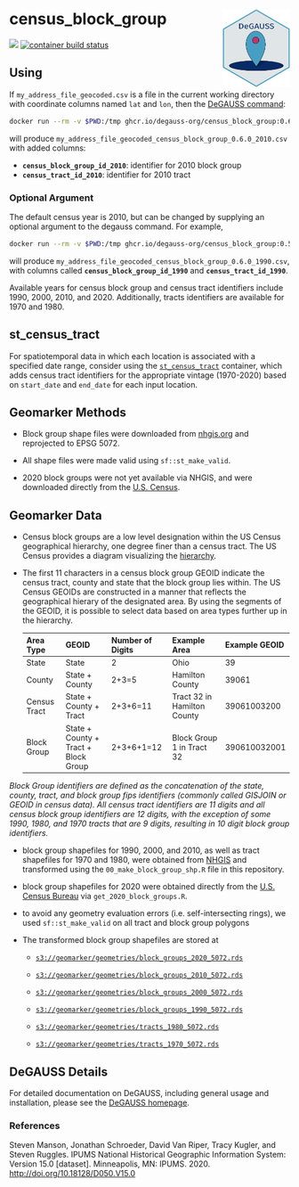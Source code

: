 # census_block_group <a href='https://degauss.org'><img src='https://github.com/degauss-org/degauss_hex_logo/raw/main/PNG/degauss_hex.png' align='right' height='138.5' /></a>

[![](https://img.shields.io/github/v/release/degauss-org/census_block_group?color=469FC2&label=version&sort=semver)](https://github.com/degauss-org/census_block_group/releases)
[![container build status](https://github.com/degauss-org/census_block_group/workflows/build-deploy-release/badge.svg)](https://github.com/degauss-org/census_block_group/actions/workflows/build-deploy-release.yaml)

## Using

If `my_address_file_geocoded.csv` is a file in the current working directory with coordinate columns named `lat` and `lon`, then the [DeGAUSS command](https://degauss.org/using_degauss.html#DeGAUSS_Commands):

```sh
docker run --rm -v $PWD:/tmp ghcr.io/degauss-org/census_block_group:0.6.0 my_address_file_geocoded.csv
```

will produce `my_address_file_geocoded_census_block_group_0.6.0_2010.csv` with added columns:

- **`census_block_group_id_2010`**: identifier for 2010 block group
- **`census_tract_id_2010`**: identifier for 2010 tract

### Optional Argument

The default census year is 2010, but can be changed by supplying an optional argument to the degauss command. For example,

```sh
docker run --rm -v $PWD:/tmp ghcr.io/degauss-org/census_block_group:0.5.0 my_address_file_geocoded.csv 1990
```

will produce `my_address_file_geocoded_census_block_group_0.6.0_1990.csv`, with columns called **`census_block_group_id_1990`** and **`census_tract_id_1990`**. 

Available years for census block group and census tract identifiers include 1990, 2000, 2010, and 2020. Additionally, tracts identifiers are available for 1970 and 1980.

## st_census_tract

For spatiotemporal data in which each location is associated with a specified date range, consider using the [`st_census_tract`](https://degauss.org/st_census_tract/) container, which adds census tract identifiers for the appropriate vintage (1970-2020) based on `start_date` and `end_date` for each input location.

## Geomarker Methods

- Block group shape files were downloaded from [nhgis.org](nhgis.org) and reprojected to EPSG 5072. 

- All shape files were made valid using `sf::st_make_valid`.

- 2020 block groups were not yet available via NHGIS, and were downloaded directly from the [U.S. Census](www2.census.gov).

## Geomarker Data

- Census block groups are a low level designation within the US Census geographical hierarchy, one degree finer than a census tract. The US Census provides a diagram visualizing the [hierarchy](https://www2.census.gov/geo/pdfs/reference/geodiagram.pdf).
- The first 11 characters in a census block group GEOID indicate the census tract, county and state that the block group lies within. The US Census GEOIDs are constructed in a manner that reflects the geographical hierary of the designated area. By using the segments of the GEOID, it is possible to select data based on area types further up in the hierarchy.

    | Area Type | GEOID | Number of Digits | Example Area | Example GEOID |
    | :-- | :-- | :-- | :-- | :-- |
    | State | State | 2 | Ohio | 39 |
    | County | State + County | 2+3=5 | Hamilton County | 39061 |
    | Census Tract | State + County + Tract | 2+3+6=11 | Tract 32 in Hamilton County | 39061003200 | 
    | Block Group | State + County + Tract +<br /> Block Group | 2+3+6+1=12 | Block Group 1 in Tract 32 | 390610032001 |
    
*Block Group identifiers are defined as the concatenation of the state, county, tract, and block group fips identifiers (commonly called GISJOIN or GEOID in census data). All census tract identifiers are 11 digits and all census block group identifiers are 12 digits, with the exception of some 1990, 1980, and 1970 tracts that are 9 digits, resulting in 10 digit block group identifiers.*

- block group shapefiles for 1990, 2000, and 2010, as well as tract shapefiles for 1970 and 1980, were obtained from [NHGIS](https://www.nhgis.org/) and transformed using the `00_make_block_group_shp.R` file in this repository.

- block group shapefiles for 2020 were obtained directly from the [U.S. Census Bureau](https://www.census.gov/geographies/mapping-files/2020/geo/tiger-line-file.html) via `get_2020_block_groups.R`. 

- to avoid any geometry evaluation errors (i.e. self-intersecting rings), we used `sf::st_make_valid` on all tract and block group polygons

- The transformed block group shapefiles are stored at 

    + [`s3://geomarker/geometries/block_groups_2020_5072.rds`](https://geomarker.s3.us-east-2.amazonaws.com/geomarker/geometries/block_groups_2020_5072.rds)

    + [`s3://geomarker/geometries/block_groups_2010_5072.rds`](https://geomarker.s3.us-east-2.amazonaws.com/geomarker/geometries/block_groups_2010_5072.rds)

    + [`s3://geomarker/geometries/block_groups_2000_5072.rds`](https://geomarker.s3.us-east-2.amazonaws.com/geomarker/geometries/block_groups_2000_5072.rds)
    
    + [`s3://geomarker/geometries/block_groups_1990_5072.rds`](https://geomarker.s3.us-east-2.amazonaws.com/geomarker/geometries/block_groups_1990_5072.rds)
        
    + [`s3://geomarker/geometries/tracts_1980_5072.rds`](https://geomarker.s3.us-east-2.amazonaws.com/geomarker/geometries/tracts_1980_5072.rds)
                
    + [`s3://geomarker/geometries/tracts_1970_5072.rds`](https://geomarker.s3.us-east-2.amazonaws.com/geomarker/geometries/tracts_1970_5072.rds)

## DeGAUSS Details

For detailed documentation on DeGAUSS, including general usage and installation, please see the [DeGAUSS homepage](https://degauss.org).

### References

Steven Manson, Jonathan Schroeder, David Van Riper, Tracy Kugler, and Steven Ruggles. IPUMS National Historical Geographic Information System: Version 15.0 [dataset]. Minneapolis, MN: IPUMS. 2020. http://doi.org/10.18128/D050.V15.0
